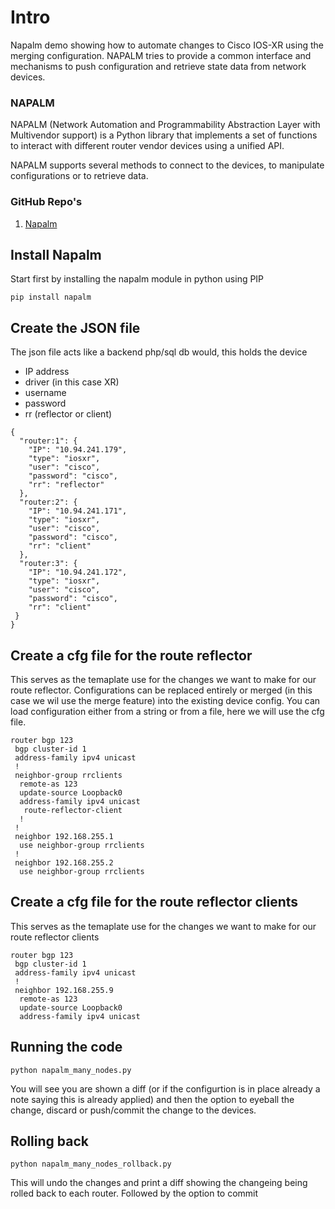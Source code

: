 # Intro
Napalm demo showing how to automate changes to Cisco IOS-XR using the merging configuration.
NAPALM tries to provide a common interface and mechanisms to push configuration and retrieve state data from network devices.

### NAPALM

NAPALM (Network Automation and Programmability Abstraction Layer with Multivendor support) is a Python library that implements a set of functions to interact with different router vendor devices using a unified API.

NAPALM supports several methods to connect to the devices, to manipulate configurations or to retrieve data.


### GitHub Repo's

1. [Napalm](https://github.com/napalm-automation/napalm)

## Install Napalm

Start first by installing the napalm module in python using PIP

```
pip install napalm
```

## Create the JSON file

The json file acts like a backend php/sql db would, this holds the device 

- IP address
- driver (in this case XR)
- username
- password
- rr (reflector or client)

```
{
  "router:1": {
    "IP": "10.94.241.179",
    "type": "iosxr",
    "user": "cisco",
    "password": "cisco",
    "rr": "reflector"
  },
  "router:2": {
    "IP": "10.94.241.171",
    "type": "iosxr",
    "user": "cisco",
    "password": "cisco",
    "rr": "client"
  },
  "router:3": {
    "IP": "10.94.241.172",
    "type": "iosxr",
    "user": "cisco",
    "password": "cisco",
    "rr": "client"
 }
}
```
## Create a cfg file for the route reflector  
This serves as the temaplate use for the changes we want to make for our route reflector. 
Configurations can be replaced entirely or merged (in this case we wil use the merge feature) into the existing device config. 
You can load configuration either from a string or from a file, here we will use the cfg file.

```
router bgp 123
 bgp cluster-id 1
 address-family ipv4 unicast
 !
 neighbor-group rrclients
  remote-as 123
  update-source Loopback0
  address-family ipv4 unicast
   route-reflector-client
  !
 !
 neighbor 192.168.255.1
  use neighbor-group rrclients
 !
 neighbor 192.168.255.2
  use neighbor-group rrclients
```
## Create a cfg file for the route reflector clients
This serves as the temaplate use for the changes we want to make for our route reflector clients
```
router bgp 123
 bgp cluster-id 1
 address-family ipv4 unicast
 !
 neighbor 192.168.255.9
  remote-as 123
  update-source Loopback0
  address-family ipv4 unicast
```


## Running the code

```
python napalm_many_nodes.py
```
You will see you are shown a diff (or if the configurtion is in place already a note saying this is already applied) and 
then the option to eyeball the change, discard or push/commit the change to the devices.

## Rolling back
```
python napalm_many_nodes_rollback.py 
``` 
 This will undo the changes and print a diff showing the changeing being rolled back to each router. Followed by the option to commit


